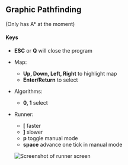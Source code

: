 ## Graphic Pathfinding

(Only has A* at the moment)

#### Keys

* **ESC** or **Q** will close the program
* Map:
  * **Up, Down, Left, Right** to highlight map
  * **Enter/Return** to select
* Algorithms:
  * **0, 1** select
* Runner:
  * **[** faster
  * **]** slower
  * **p** toggle manual mode
  * **space** advance one tick in manual mode 
  
  
  
  ![Screenshot of runner screen](https://raw.githubusercontent.com/raybritton/graphical-pathfinding/master/screenshot.png)
